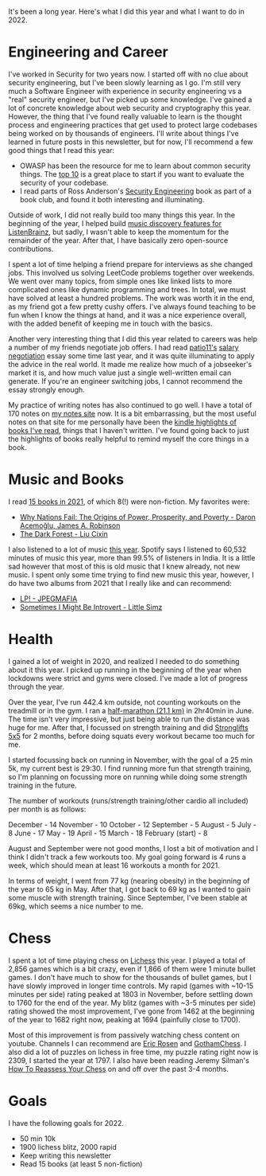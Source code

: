 
It's been a long year. Here's what I did this year and what I want to do in 2022.

# Engineering and Career

I've worked in Security for two years now. I started off with no clue about security engineering, but I've been slowly learning as I go.
I'm still very much a Software Engineer with experience in security engineering vs a "real" security engineer, but I've picked up
some knowledge. I've gained a lot of concrete knowledge about web security and cryptography this year. However, the thing that I've
found really valuable to learn is the thought process and engineering practices that get used to protect large codebases being worked on by
thousands of engineers. I'll write about things I've learned in future posts in this newsletter, but for now, I'll recommend a few good things that
I read this year:

* OWASP has been the resource for me to learn about common security things. The [top 10](https://owasp.org/Top10/) is a great place to start if you want to evaluate the security of your codebase.
* I read parts of Ross Anderson's [Security Engineering](https://www.amazon.in/Security-Engineering-Building-Dependable-Distributed/dp/1119642787/) book as part of a book club, and found it both interesting and illuminating.

Outside of work, I did not really build too many things this year. In the beginning of the year, I helped build [music discovery features for ListenBrainz](https://twitter.com/ListenBrainz/status/1370075981969555456), but sadly, I wasn't able to keep the momentum for the remainder of the year. After that, I have basically zero open-source contributions.

I spent a lot of time helping a friend prepare for interviews as she changed jobs.
This involved us solving LeetCode problems together over weekends. We went over many topics,
from simple ones like linked lists to more complicated ones like dynamic programming and trees.
In total, we must have solved at least a hundred problems. The work was worth it in the end, as my
friend got a few pretty cushy offers. I've always found teaching to be fun when I know the things at hand,
and it was a nice experience overall, with the added benefit of keeping me in touch with the basics.

Another very interesting thing that I did this year related to careers was help a number of my friends
negotiate job offers. I had read [patio11's](https://twitter.com/patio11) [salary negotiation](https://www.kalzumeus.com/2012/01/23/salary-negotiation/) essay
some time last year, and it was quite illuminating to apply the advice in the real world.
It made me realize how much of a jobseeker's market it is, and how much value just a single well-written email can generate.
If you're an engineer switching jobs, I cannot recommend the essay strongly enough.

My practice of writing notes has also continued to go well. I have a total of 170 notes on [my notes site](https://notes.param.codes) now.
It is a bit embarrassing, but the most useful notes on that site for me personally have been
the [kindle highlights of books I've read](https://notes.param.codes/notes/fa0ae1f5-c7cd-4b13-9a03-efda3ad263bf.html), things that I haven't written.
I've found going back to just the highlights of books really helpful to remind myself the core things in a book.

# Music and Books

I read [15 books in 2021](https://www.goodreads.com/user/year_in_books/2021/21281870), of which 8(!) were non-fiction.
My favorites were:

* [Why Nations Fail: The Origins of Power, Prosperity, and Poverty - Daron Acemoğlu, James A. Robinson](https://www.goodreads.com/book/show/17434641-why-nations-fail)
* [The Dark Forest - Liu Cixin](https://www.goodreads.com/book/show/25680785-the-dark-forest)

I also listened to a lot of music [this year](https://listenbrainz.org/user/iliekcomputers/year-in-music/). Spotify says I listened to 60,532 minutes of music this year, more than 99.5% of listeners in India. It is a little sad however that most of this is old music that I knew already, not new music. I spent only some time trying to find new music this year, however, I do have two albums from 2021 that I really like and can recommend:

* [LP! - JPEGMAFIA](https://open.spotify.com/album/4inXqcdjG79gV4m2mU8dQh)
* [Sometimes I Might Be Introvert - Little Simz](https://open.spotify.com/album/0DBoWQ52XUHtrZQdfAqOVj)

# Health

I gained a lot of weight in 2020, and realized I needed to do something about it this year.
I picked up running in the beginning of the year when lockdowns were strict and gyms were closed. I've made a lot of progress through the year.

Over the year, I've run 442.4 km outside, not counting workouts on the treadmill or in the gym. I ran a [half-marathon (21.1 km)](https://www.strava.com/activities/5417172455/overview) in 2hr40min in June. The time isn't very impressive, but just being able to run the distance was huge for me. After that, I focussed
on strength training and did [Stronglifts 5x5](https://stronglifts.com/5x5/) for 2 months, before doing squats every workout became too much for me.

I started focussing back on running in November, with the goal of a 25 min 5k, my current best is 29:30.
I find running more fun that strength training, so I'm planning on focussing more on running while doing some strength training in the future.


The number of workouts (runs/strength training/other cardio all included) per month is as follows:

December - 14
November - 10
October - 12
September - 5
August - 5
July - 8
June - 17
May - 19
April - 15
March - 18
February (start) - 8

August and September were not good months, I lost a bit of motivation and I think I didn't track a few workouts too.
My goal going forward is 4 runs a week, which should mean at least 16 workouts a month for 2021.

In terms of weight, I went from 77 kg (nearing obesity) in the beginning of the year to 65 kg in May. After that, I
got back to 69 kg as I wanted to gain some muscle with strength training. Since September, I've been stable at 69kg, which
seems a nice number to me.

# Chess

I spent a lot of time playing chess on [Lichess](https://lichess.org) this year. I played a total of 2,856 games which is a bit crazy, even if 1,866 of them were 1 minute bullet games. I don't have much to show for the thousands of bullet games, but I have slowly improved in longer time controls. My rapid (games with ~10-15 minutes per side) rating peaked at 1803 in November, before settling down to 1760 for the end of the year. My blitz (games with ~3-5 minutes per side) rating showed the most improvement, I've gone from 1462 at the beginning of the year to 1682 right now, peaking at 1694 (painfully close to 1700).

Most of this improvement is from passively watching chess content on youtube. Channels I can recommend are [Eric Rosen](https://www.youtube.com/user/RosenChess) and [GothamChess](https://www.youtube.com/c/GothamChess). I also did a lot of puzzles on lichess in free time, my puzzle rating right now is 2309, I started the year at 1797. I also have been reading Jeremy Silman's [How To Reassess Your Chess](https://www.amazon.co.uk/How-Reassess-Your-Chess-Imbalances/dp/1890085138) on and off over the past 3-4 months.

# Goals

I have the following goals for 2022.

* 50 min 10k
* 1900 lichess blitz, 2000 rapid
* Keep writing this newsletter
* Read 15 books (at least 5 non-fiction)
